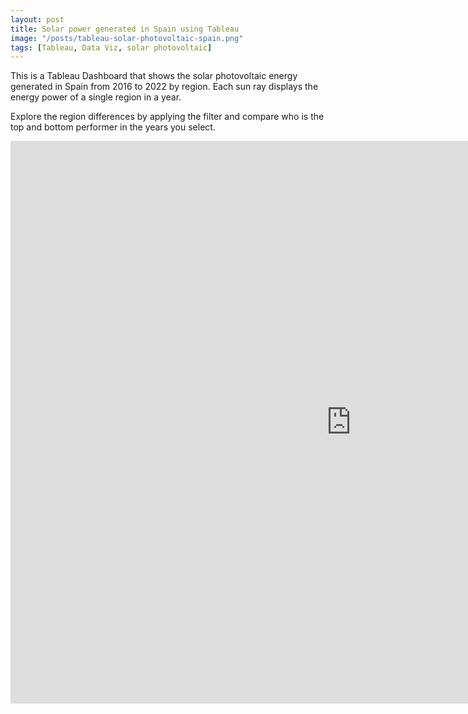 ```yaml
---
layout: post
title: Solar power generated in Spain using Tableau
image: "/posts/tableau-solar-photovoltaic-spain.png"
tags: [Tableau, Data Viz, solar photovoltaic]
---
```


This is a Tableau Dashboard that shows the solar photovoltaic energy generated in Spain from 2016 to 2022 by region. Each sun ray displays the energy power of a single region in a year. 

Explore the region differences by applying the filter and compare who is the top and bottom performer in the years you select.


<iframe seamless frameborder="0" src="https://public.tableau.com/views/ThesunnySpaininGWh/Dashboard1?:embed=yes&:display_count=yes&:showVizHome=no" width = '1090' height = '900'></iframe>
